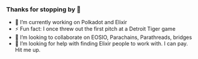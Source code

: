 ### Thanks for stopping by 👋
- 🔭 I’m currently working on Polkadot and Elixir
- ⚡ Fun fact: I once threw out the first pitch at a Detroit Tiger game
- 👯 I’m looking to collaborate on EOSIO, Parachains, Parathreads, bridges
- 🤔 I’m looking for help with finding Elixir people to work with.  I can pay.  Hit me up.
<!--
**GaltMidas/galtmidas** is a ✨ _special_ ✨ repository because its `README.md` (this file) appears on your GitHub profile.

Here are some ideas to get you started:

- 🔭 I’m currently working on ...
- 🌱 I’m currently learning ...
- 👯 I’m looking to collaborate on ...
- 🤔 I’m looking for help with ...
- 💬 Ask me about ...
- 📫 How to reach me: ...
- 😄 Pronouns: ...
- ⚡ Fun fact: ...
-->
